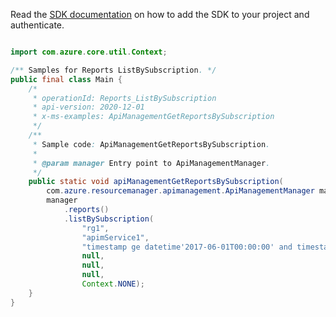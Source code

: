 Read the [SDK documentation](https://github.com/Azure/azure-sdk-for-java/blob/azure-resourcemanager-apimanagement_1.0.0-beta.2/sdk/apimanagement/azure-resourcemanager-apimanagement/README.md) on how to add the SDK to your project and authenticate.

```java

import com.azure.core.util.Context;

/** Samples for Reports ListBySubscription. */
public final class Main {
    /*
     * operationId: Reports_ListBySubscription
     * api-version: 2020-12-01
     * x-ms-examples: ApiManagementGetReportsBySubscription
     */
    /**
     * Sample code: ApiManagementGetReportsBySubscription.
     *
     * @param manager Entry point to ApiManagementManager.
     */
    public static void apiManagementGetReportsBySubscription(
        com.azure.resourcemanager.apimanagement.ApiManagementManager manager) {
        manager
            .reports()
            .listBySubscription(
                "rg1",
                "apimService1",
                "timestamp ge datetime'2017-06-01T00:00:00' and timestamp le datetime'2017-06-04T00:00:00'",
                null,
                null,
                null,
                Context.NONE);
    }
}
```
